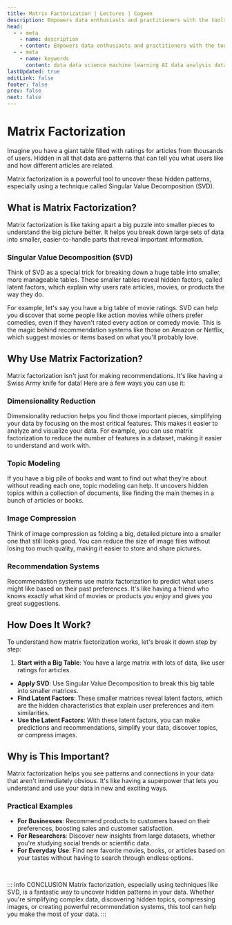```yaml
---
title: Matrix Factorization | Lectures | Cogxen
description: Empowers data enthusiasts and practitioners with the tools and knowledge to unlock the potential of data.
head:
  - - meta
    - name: description
    - content: Empowers data enthusiasts and practitioners with the tools and knowledge to unlock the potential of data.
  - - meta
    - name: keywords
      content: data data science machine learning AI data analysis data-driven data enthusiasts data practitioners
lastUpdated: true
editLink: false
footer: false
prev: false
next: false
---
```


# Matrix Factorization

Imagine you have a giant table filled with ratings for articles from thousands of users. Hidden in all that data are patterns that can tell you what users like and how different articles are related.

Matrix factorization is a powerful tool to uncover these hidden patterns, especially using a technique called Singular Value Decomposition (SVD).

## What is Matrix Factorization?

Matrix factorization is like taking apart a big puzzle into smaller pieces to understand the big picture better. It helps you break down large sets of data into smaller, easier-to-handle parts that reveal important information.

### Singular Value Decomposition (SVD)

Think of SVD as a special trick for breaking down a huge table into smaller, more manageable tables. These smaller tables reveal hidden factors, called latent factors, which explain why users rate articles, movies, or products the way they do.

For example, let's say you have a big table of movie ratings. SVD can help you discover that some people like action movies while others prefer comedies, even if they haven't rated every action or comedy movie. This is the magic behind recommendation systems like those on Amazon or Netflix, which suggest movies or items based on what you'll probably love.

## Why Use Matrix Factorization?

Matrix factorization isn't just for making recommendations. It's like having a Swiss Army knife for data! Here are a few ways you can use it:

### Dimensionality Reduction

Dimensionality reduction helps you find those important pieces, simplifying your data by focusing on the most critical features. This makes it easier to analyze and visualize your data. For example, you can use matrix factorization to reduce the number of features in a dataset, making it easier to understand and work with.

### Topic Modeling

If you have a big pile of books and want to find out what they're about without reading each one, topic modeling can help. It uncovers hidden topics within a collection of documents, like finding the main themes in a bunch of articles or books.

### Image Compression

Think of image compression as folding a big, detailed picture into a smaller one that still looks good. You can reduce the size of image files without losing too much quality, making it easier to store and share pictures.

### Recommendation Systems

Recommendation systems use matrix factorization to predict what users might like based on their past preferences. It's like having a friend who knows exactly what kind of movies or products you enjoy and gives you great suggestions.

## How Does It Work?

To understand how matrix factorization works, let's break it down step by step:

1. **Start with a Big Table**: You have a large matrix with lots of data, like user ratings for articles.

- **Apply SVD**: Use Singular Value Decomposition to break this big table into smaller matrices.
- **Find Latent Factors**: These smaller matrices reveal latent factors, which are the hidden characteristics that explain user preferences and item similarities.
- **Use the Latent Factors**: With these latent factors, you can make predictions and recommendations, simplify your data, discover topics, or compress images.

## Why is This Important?

Matrix factorization helps you see patterns and connections in your data that aren't immediately obvious. It's like having a superpower that lets you understand and use your data in new and exciting ways.

### Practical Examples

- **For Businesses**: Recommend products to customers based on their preferences, boosting sales and customer satisfaction.
- **For Researchers**: Discover new insights from large datasets, whether you're studying social trends or scientific data.
- **For Everyday Use**: Find new favorite movies, books, or articles based on your tastes without having to search through endless options.

<br />

::: info CONCLUSION
Matrix factorization, especially using techniques like SVD, is a fantastic way to uncover hidden patterns in your data. Whether you're simplifying complex data, discovering hidden topics, compressing images, or creating powerful recommendation systems, this tool can help you make the most of your data.
:::
